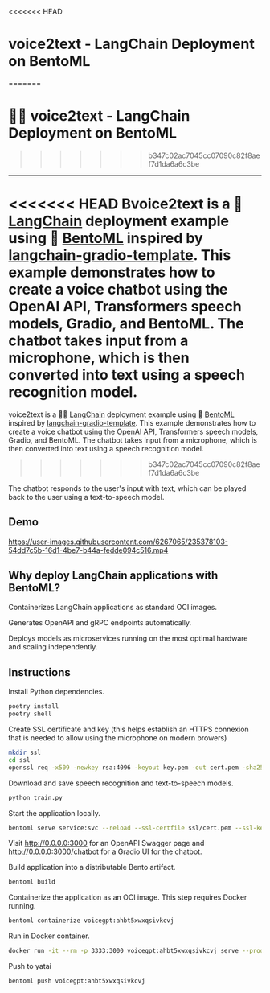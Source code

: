 <<<<<<< HEAD
#  voice2text - LangChain Deployment on BentoML 
=======
# 🍱🔗 voice2text - LangChain Deployment on BentoML 
>>>>>>> b347c02ac7045cc07090c82f8aef7d1da6a6c3be


----


<<<<<<< HEAD
Bvoice2text is a 🦜 [LangChain](https://github.com/hwchase17/langchain) deployment example using 🍱 [BentoML](https://github.com/bentoml/BentoML) inspired by [langchain-gradio-template](https://github.com/hwchase17/langchain-gradio-template). This example demonstrates how to create a voice chatbot using the OpenAI API, Transformers speech models, Gradio, and BentoML. The chatbot takes input from a microphone, which is then converted into text using a speech recognition model. 
=======
voice2text is a 🦜️🔗 [LangChain](https://github.com/hwchase17/langchain) deployment example using 🍱 [BentoML](https://github.com/bentoml/BentoML) inspired by [langchain-gradio-template](https://github.com/hwchase17/langchain-gradio-template). This example demonstrates how to create a voice chatbot using the OpenAI API, Transformers speech models, Gradio, and BentoML. The chatbot takes input from a microphone, which is then converted into text using a speech recognition model. 
>>>>>>> b347c02ac7045cc07090c82f8aef7d1da6a6c3be

The chatbot responds to the user's input with text, which can be played back to the user using a text-to-speech model.

## Demo

https://user-images.githubusercontent.com/6267065/235378103-54dd7c5b-16d1-4be7-b44a-fedde094c516.mp4

## Why deploy LangChain applications with BentoML?

 Containerizes LangChain applications as standard OCI images.

 Generates OpenAPI and gRPC endpoints automatically.

 Deploys models as microservices running on the most optimal hardware and scaling independently.

## Instructions

Install Python dependencies.

```sh
poetry install
poetry shell
```

Create SSL certificate and key (this helps establish an HTTPS connexion that is needed to allow using the microphone on modern browers)

```sh
mkdir ssl
cd ssl
openssl req -x509 -newkey rsa:4096 -keyout key.pem -out cert.pem -sha256 -days 365 -nodes
```

Download and save speech recognition and text-to-speech models.

```sh
python train.py
```

Start the application locally.

```sh
bentoml serve service:svc --reload --ssl-certfile ssl/cert.pem --ssl-keyfile ssl/key.pem
```

Visit http://0.0.0.0:3000 for an OpenAPI Swagger page and http://0.0.0.0:3000/chatbot for a Gradio UI for the chatbot.


Build application into a distributable Bento artifact.

```sh
bentoml build
```

Containerize the application as an OCI image. This step requires Docker running.

```sh
bentoml containerize voicegpt:ahbt5xwxqsivkcvj
```

Run in Docker container.

```sh
docker run -it --rm -p 3333:3000 voicegpt:ahbt5xwxqsivkcvj serve --production
```

Push to yatai

```sh
bentoml push voicegpt:ahbt5xwxqsivkcvj
```
